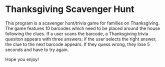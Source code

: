 # Thanksgiving Scavenger Hunt
This program is a scavenger hunt/trivia game for families on Thanksgiving. The game features 10 barcodes which need to be placed around the house following the clues. If a user scans the barcode, a Thanksgiving trivia quesiton appears with three answers; if the user selects the right answer, the clue to the next barcode appears. If they quess wrong, they lose 5 seconds and have to try again.

Hope you enjoy!
